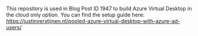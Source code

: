 This repository is used in Blog Post ID 1947 to build Azure Virtual Desktop in the cloud only option. You can find the setup guide here: https://justinverstijnen.nl/pooled-azure-virtual-desktop-with-azure-ad-users/

